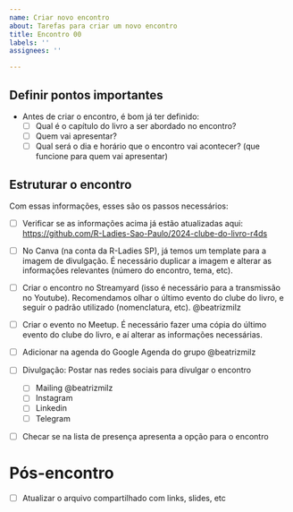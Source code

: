```yaml
---
name: Criar novo encontro
about: Tarefas para criar um novo encontro
title: Encontro 00
labels: ''
assignees: ''

---
```


## Definir pontos importantes

- Antes de criar o encontro, é bom já ter definido:
   - [ ] Qual é o capítulo do livro a ser abordado no encontro?
   - [ ] Quem vai apresentar?
   - [ ] Qual será o dia e horário que o encontro vai acontecer? (que funcione para quem vai apresentar)

## Estruturar o encontro
 
Com essas informações, esses são os passos necessários:

- [ ] Verificar se as informações acima já estão atualizadas aqui: https://github.com/R-Ladies-Sao-Paulo/2024-clube-do-livro-r4ds

- [ ] No Canva (na conta da R-Ladies SP), já temos um template para a imagem de divulgação. É necessário duplicar a imagem e alterar as informações relevantes (número do encontro, tema, etc).

- [ ] Criar o encontro no Streamyard (isso é necessário para a transmissão no Youtube). Recomendamos olhar o último evento do clube do livro, e seguir o padrão utilizado (nomenclatura, etc). @beatrizmilz

- [ ] Criar o evento no Meetup. É necessário fazer uma cópia do último evento do clube do livro, e aí alterar as informações necessárias.

- [ ] Adicionar na agenda do Google Agenda do grupo @beatrizmilz

- [ ] Divulgação: Postar nas redes sociais para divulgar o encontro 
   - [ ] Mailing @beatrizmilz
   - [ ] Instagram
   - [ ] Linkedin
   - [ ] Telegram

- [ ] Checar se na lista de presença apresenta a opção para o encontro

# Pós-encontro

- [ ] Atualizar o arquivo compartilhado com links, slides, etc
